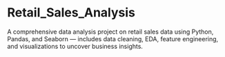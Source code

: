 # Retail_Sales_Analysis
A comprehensive data analysis project on retail sales data using Python, Pandas, and Seaborn — includes data cleaning, EDA, feature engineering, and visualizations to uncover business insights.
